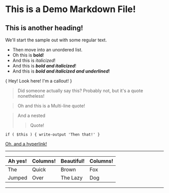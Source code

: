 
# This is a Demo Markdown File!

## This is another heading!

We'll start the sample out with some regular text.

- Then move into an unordered list.
- Oh this is **bold**!
- And this is *italicized*!
- And this is ***bold and italicized***!
- And this is ***_bold and italicized and underlined_***!

{ Hey! Look here! I'm a callout! }

> Did someone actually say this? Probably not, but it's a quote nonetheless!

> Oh and this is a
> Multi-line quote!

> And a nested
>> Quote!

```
if ( $this ) { write-output 'Then that!' }
```

[ Oh, and a hyperlink! ]( https://google.com )

---

| Ah yes!   | Columns! | Beautiful!  | Columns!     |
| --------- | -------- | ----------- | ------------ |
| The       | Quick    | Brown       | Fox          |
| Jumped    | Over     | The Lazy    | Dog          |

---

